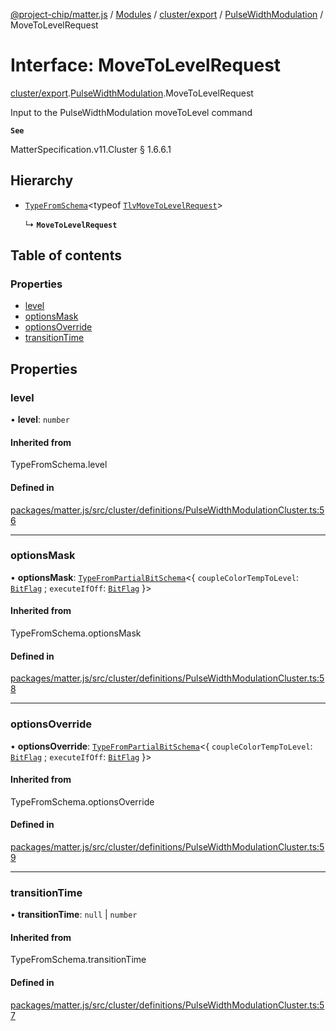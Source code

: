 [@project-chip/matter.js](../README.md) / [Modules](../modules.md) / [cluster/export](../modules/cluster_export.md) / [PulseWidthModulation](../modules/cluster_export.PulseWidthModulation.md) / MoveToLevelRequest

# Interface: MoveToLevelRequest

[cluster/export](../modules/cluster_export.md).[PulseWidthModulation](../modules/cluster_export.PulseWidthModulation.md).MoveToLevelRequest

Input to the PulseWidthModulation moveToLevel command

**`See`**

MatterSpecification.v11.Cluster § 1.6.6.1

## Hierarchy

- [`TypeFromSchema`](../modules/tlv_export.md#typefromschema)\<typeof [`TlvMoveToLevelRequest`](../modules/cluster_export.PulseWidthModulation.md#tlvmovetolevelrequest)\>

  ↳ **`MoveToLevelRequest`**

## Table of contents

### Properties

- [level](cluster_export.PulseWidthModulation.MoveToLevelRequest.md#level)
- [optionsMask](cluster_export.PulseWidthModulation.MoveToLevelRequest.md#optionsmask)
- [optionsOverride](cluster_export.PulseWidthModulation.MoveToLevelRequest.md#optionsoverride)
- [transitionTime](cluster_export.PulseWidthModulation.MoveToLevelRequest.md#transitiontime)

## Properties

### level

• **level**: `number`

#### Inherited from

TypeFromSchema.level

#### Defined in

[packages/matter.js/src/cluster/definitions/PulseWidthModulationCluster.ts:56](https://github.com/project-chip/matter.js/blob/5f71eedebdb9fa54338bde320c311bb359b7455d/packages/matter.js/src/cluster/definitions/PulseWidthModulationCluster.ts#L56)

___

### optionsMask

• **optionsMask**: [`TypeFromPartialBitSchema`](../modules/schema_export.md#typefrompartialbitschema)\<\{ `coupleColorTempToLevel`: [`BitFlag`](../modules/schema_export.md#bitflag) ; `executeIfOff`: [`BitFlag`](../modules/schema_export.md#bitflag)  }\>

#### Inherited from

TypeFromSchema.optionsMask

#### Defined in

[packages/matter.js/src/cluster/definitions/PulseWidthModulationCluster.ts:58](https://github.com/project-chip/matter.js/blob/5f71eedebdb9fa54338bde320c311bb359b7455d/packages/matter.js/src/cluster/definitions/PulseWidthModulationCluster.ts#L58)

___

### optionsOverride

• **optionsOverride**: [`TypeFromPartialBitSchema`](../modules/schema_export.md#typefrompartialbitschema)\<\{ `coupleColorTempToLevel`: [`BitFlag`](../modules/schema_export.md#bitflag) ; `executeIfOff`: [`BitFlag`](../modules/schema_export.md#bitflag)  }\>

#### Inherited from

TypeFromSchema.optionsOverride

#### Defined in

[packages/matter.js/src/cluster/definitions/PulseWidthModulationCluster.ts:59](https://github.com/project-chip/matter.js/blob/5f71eedebdb9fa54338bde320c311bb359b7455d/packages/matter.js/src/cluster/definitions/PulseWidthModulationCluster.ts#L59)

___

### transitionTime

• **transitionTime**: ``null`` \| `number`

#### Inherited from

TypeFromSchema.transitionTime

#### Defined in

[packages/matter.js/src/cluster/definitions/PulseWidthModulationCluster.ts:57](https://github.com/project-chip/matter.js/blob/5f71eedebdb9fa54338bde320c311bb359b7455d/packages/matter.js/src/cluster/definitions/PulseWidthModulationCluster.ts#L57)
